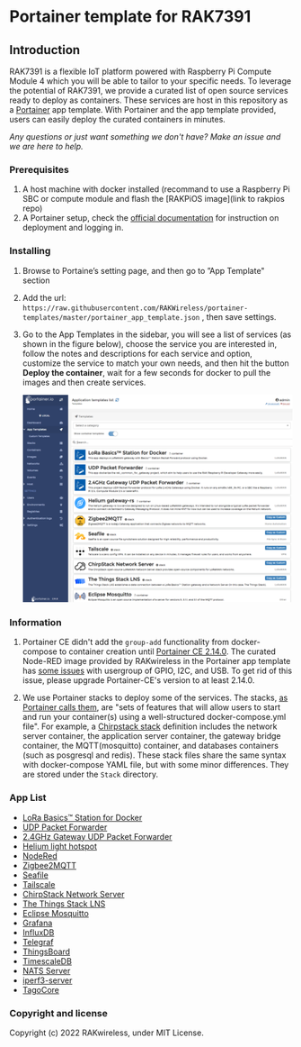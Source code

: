 # Portainer template for RAK7391

## Introduction

RAK7391 is a flexible IoT platform powered with Raspberry Pi Compute Module 4 which you will be able to tailor to your specific needs. To leverage the potential of RAK7391, we provide a curated list of open source services ready to deploy as containers. These services are host in this repository as a [Portainer](https://www.portainer.io/) app template. With Portainer and the app template provided, users can easily deploy the curated containers in minutes.  

*Any questions or just want something we don't have? Make an issue and we are here to help.*

### Prerequisites

1. A host machine with docker installed (recommand to use a Raspberry Pi SBC or compute module and flash the [RAKPiOS image](link to rakpios repo)
2. A Portainer setup, check the [official documentation](https://docs.portainer.io/v/ce-2.9/start/install/server/docker/linux) for instruction on deployment and logging in.

### Installing

1. Browse to Portaine’s setting page, and then go to ”App Template" section
2. Add the url: `https://raw.githubusercontent.com/RAKWireless/portainer-templates/master/portainer_app_template.json` , then save settings.
3. Go to the App Templates in the sidebar, you will see a list of services (as shown in the figure below), choose the service you are interested in, follow the notes and descriptions for each service and option, customize the service to match your own needs, and then hit the button **Deploy the container**, wait for a few seconds for docker to pull the images and then create services.
   
   ![](https://raw.githubusercontent.com/RAKWireless/portainer-templates/master/logo/portainer-application-templates-list.png)

### Information

1. Portainer CE didn't add the `group-add` functionality from docker-compose to container creation until [Portainer CE 2.14.0](https://hub.docker.com/layers/portainer-ce/portainer/portainer-ce/2.14.0/images/sha256-c418af6e9c087952318189c8fcb4b32326d5be39eabafff4fb49e81a24a56bca?context=explore). The curated Node-RED image provided by RAKwireless in the Portainer app template has [some issues](https://github.com/portainer/portainer/issues/6970) with usergroup of GPIO, I2C, and USB. To get rid of this issue, please upgrade Portainer-CE's version to at least 2.14.0.

2. We use Portainer stacks to deploy some of the services. The stacks, [as Portainer calls them](https://www.portainer.io/blog/stacks-docker-compose-the-portainer-way), are "sets of features that will allow users to start and run your container(s) using a well-structured docker-compose.yml file". For example, a [Chirpstack stack](https://github.com/chirpstack/chirpstack-docker) definition includes the network server container, the application server container, the gateway bridge container, the MQTT(mosquitto) container, and databases containers (such as posgresql and redis). These stack files share the same syntax with docker-compose YAML file, but with some minor differences. They are stored under the `Stack` directory. 

### App List

- [LoRa Basics™ Station for Docker ](https://github.com/xoseperez/basicstation)
- [UDP Packet Forwarder](https://github.com/RAKWireless/udp-packet-forwarder)
- [2.4GHz Gateway UDP Packet Forwarder](https://github.com/RAKWireless/udp-packet-forwarder)
- [Helium light hotspot](https://github.com/Sheng2216/helium-gateway-rs-docker)
- [NodeRed](https://nodered.org/docs/getting-started/docker)
- [Zigbee2MQTT](https://www.zigbee2mqtt.io/guide/getting-started/)
- [Seafile](https://manual.seafile.com/docker/deploy_seafile_with_docker/)
- [Tailscale](https://hub.docker.com/r/tailscale/tailscale)
- [ChirpStack Network Server](https://github.com/chirpstack/chirpstack-docker)
- [The Things Stack LNS](https://github.com/xoseperez/the-things-stack-docker)
- [Eclipse Mosquitto](https://hub.docker.com/_/eclipse-mosquitto)
- [Grafana](https://grafana.com/docs/grafana/next/setup-grafana/installation/docker/)
- [InfluxDB](https://hub.docker.com/_/influxdb)
- [Telegraf](https://hub.docker.com/_/telegraf)
- [ThingsBoard ](https://thingsboard.io/docs/user-guide/install/docker/)
- [TimescaleDB](https://github.com/timescale/timescaledb-docker)
- [NATS Server](https://hub.docker.com/_/nats)
- [iperf3-server](https://hub.docker.com/r/taoyou/iperf3-alpine)
- [TagoCore](https://tagocore.com/docs)

### Copyright and license

Copyright (c) 2022 RAKwireless, under MIT License.
